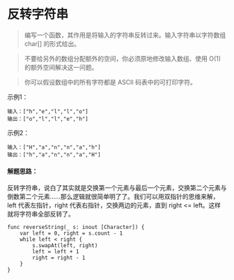 # 反转字符串

> 编写一个函数，其作用是将输入的字符串反转过来。输入字符串以字符数组 char[] 的形式给出。

> 不要给另外的数组分配额外的空间，你必须原地修改输入数组、使用 O(1) 的额外空间解决这一问题。

> 你可以假设数组中的所有字符都是 ASCII 码表中的可打印字符。


示例1：

```
输入：["h","e","l","l","o"]
输出：["o","l","l","e","h"]
```

示例2：

```
输入：["H","a","n","n","a","h"]
输出：["h","a","n","n","a","H"]
```



#### 解题思路：

反转字符串，说白了其实就是交换第一个元素与最后一个元素，交换第二个元素与倒数第二个元素......那么逻辑就很简单明了了。我们可以用双指针的思维来解，left 代表左指针，right 代表右指针，交换两边的元素，直到 right <= left。这样就将字符串全部反转了。


```
func reverseString(_ s: inout [Character]) {
    var left = 0, right = s.count - 1
    while left < right {
        s.swapAt(left, right)
        left = left + 1
        right = right - 1
    }
}
```

